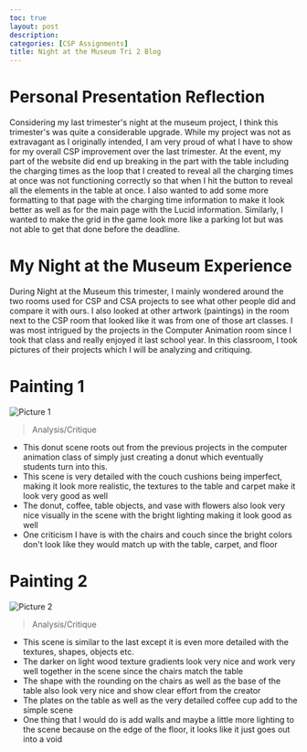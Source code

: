 ```yaml
---
toc: true
layout: post
description: 
categories: [CSP Assignments]
title: Night at the Museum Tri 2 Blog
---
```

# Personal Presentation Reflection
Considering my last trimester's night at the museum project, I think this trimester's was quite a considerable upgrade. While my project was not as extravagant as I originally intended, I am very proud of what I have to show for my overall CSP improvement over the last trimester. At the event, my part of the website did end up breaking in the part with the table including the charging times as the loop that I created to reveal all the charging times at once was not functioning correctly so that when I hit the button to reveal all the elements in the table at once. I also wanted to add some more formatting to that page with the charging time information to make it look better as well as for the main page with the Lucid information. Similarly, I wanted to make the grid in the game look more like a parking lot but was not able to get that done before the deadline.
# My Night at the Museum Experience
During Night at the Museum this trimester, I mainly wondered around the two rooms used for CSP and CSA projects to see what other people did and compare it with ours. I also looked at other artwork (paintings) in the room next to the CSP room that looked like it was from one of those art classes. I was most intrigued by the projects in the Computer Animation room since I took that class and really enjoyed it last school year. In this classroom, I took pictures of their projects which I will be analyzing and critiquing.
# Painting 1
![]({{site.baseurl}}/images/natm01.png "Picture 1")
> Analysis/Critique
- This donut scene roots out from the previous projects in the computer animation class of simply just creating a donut which eventually students turn into this.
- This scene is very detailed with the couch cushions being imperfect, making it look more realistic, the textures to the table and carpet make it look very good as well
- The donut, coffee, table objects, and vase with flowers also look very nice visually in the scene with the bright lighting making it look good as well
- One criticism I have is with the chairs and couch since the bright colors don't look like they would match up with the table, carpet, and floor
# Painting 2
![]({{site.baseurl}}/images/natm02.png "Picture 2")
> Analysis/Critique
- This scene is similar to the last except it is even more detailed with the textures, shapes, objects etc.
- The darker on light wood texture gradients look very nice and work very well together in the scene since the chairs match the table
- The shape with the rounding on the chairs as well as the base of the table also look very nice and show clear effort from the creator
- The plates on the table as well as the very detailed coffee cup add to the simple scene
- One thing that I would do is add walls and maybe a little more lighting to the scene because on the edge of the floor, it looks like it just goes out into a void